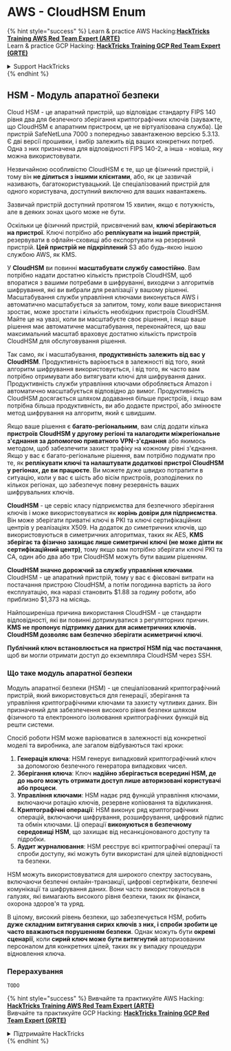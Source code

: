# AWS - CloudHSM Enum

{% hint style="success" %}
Learn & practice AWS Hacking:<img src="../../../.gitbook/assets/image (1).png" alt="" data-size="line">[**HackTricks Training AWS Red Team Expert (ARTE)**](https://training.hacktricks.xyz/courses/arte)<img src="../../../.gitbook/assets/image (1).png" alt="" data-size="line">\
Learn & practice GCP Hacking: <img src="../../../.gitbook/assets/image (2).png" alt="" data-size="line">[**HackTricks Training GCP Red Team Expert (GRTE)**<img src="../../../.gitbook/assets/image (2).png" alt="" data-size="line">](https://training.hacktricks.xyz/courses/grte)

<details>

<summary>Support HackTricks</summary>

* Check the [**subscription plans**](https://github.com/sponsors/carlospolop)!
* **Join the** 💬 [**Discord group**](https://discord.gg/hRep4RUj7f) or the [**telegram group**](https://t.me/peass) or **follow** us on **Twitter** 🐦 [**@hacktricks\_live**](https://twitter.com/hacktricks\_live)**.**
* **Share hacking tricks by submitting PRs to the** [**HackTricks**](https://github.com/carlospolop/hacktricks) and [**HackTricks Cloud**](https://github.com/carlospolop/hacktricks-cloud) github repos.

</details>
{% endhint %}

## HSM - Модуль апаратної безпеки

Cloud HSM - це апаратний пристрій, що відповідає стандарту FIPS 140 рівня два для безпечного зберігання криптографічних ключів (зауважте, що CloudHSM є апаратним пристроєм, це не віртуалізована служба). Це пристрій SafeNetLuna 7000 з попередньо завантаженою версією 5.3.13. Є дві версії прошивки, і вибір залежить від ваших конкретних потреб. Одна з них призначена для відповідності FIPS 140-2, а інша - новіша, яку можна використовувати.

Незвичайною особливістю CloudHSM є те, що це фізичний пристрій, і тому він **не ділиться з іншими клієнтами**, або, як це зазвичай називають, багатокористувацький. Це спеціалізований пристрій для одного користувача, доступний виключно для ваших навантажень.

Зазвичай пристрій доступний протягом 15 хвилин, якщо є потужність, але в деяких зонах цього може не бути.

Оскільки це фізичний пристрій, присвячений вам, **ключі зберігаються на пристрої**. Ключі потрібно або **реплікувати на інший пристрій**, резервувати в офлайн-сховищі або експортувати на резервний пристрій. **Цей пристрій не підкріплений** S3 або будь-якою іншою службою AWS, як KMS.

У **CloudHSM** ви повинні **масштабувати службу самостійно**. Вам потрібно надати достатню кількість пристроїв CloudHSM, щоб впоратися з вашими потребами в шифруванні, виходячи з алгоритмів шифрування, які ви вибрали для реалізації у вашому рішенні.\
Масштабування служби управління ключами виконується AWS і автоматично масштабується за запитом, тому, коли ваше використання зростає, може зростати і кількість необхідних пристроїв CloudHSM. Майте це на увазі, коли ви масштабуєте своє рішення, і якщо ваше рішення має автоматичне масштабування, переконайтеся, що ваш максимальний масштаб враховує достатню кількість пристроїв CloudHSM для обслуговування рішення.

Так само, як і масштабування, **продуктивність залежить від вас у CloudHSM**. Продуктивність варіюється в залежності від того, який алгоритм шифрування використовується, і від того, як часто вам потрібно отримувати або витягувати ключі для шифрування даних. Продуктивність служби управління ключами обробляється Amazon і автоматично масштабується відповідно до вимог. Продуктивність CloudHSM досягається шляхом додавання більше пристроїв, і якщо вам потрібна більша продуктивність, ви або додаєте пристрої, або змінюєте метод шифрування на алгоритм, який є швидшим.

Якщо ваше рішення є **багато-регіональним**, вам слід додати кілька **пристроїв CloudHSM у другому регіоні та налагодити міжрегіональне з'єднання за допомогою приватного VPN-з'єднання** або якимось методом, щоб забезпечити захист трафіку на кожному рівні з'єднання. Якщо у вас є багато-регіональне рішення, вам потрібно подумати про те, як **реплікувати ключі та налаштувати додаткові пристрої CloudHSM у регіонах, де ви працюєте**. Ви можете дуже швидко потрапити в ситуацію, коли у вас є шість або вісім пристроїв, розподілених по кількох регіонах, що забезпечує повну резервність ваших шифрувальних ключів.

**CloudHSM** - це сервіс класу підприємства для безпечного зберігання ключів і може використовуватися як **корінь довіри для підприємства**. Він може зберігати приватні ключі в PKI та ключі сертифікаційних центрів у реалізаціях X509. На додаток до симетричних ключів, що використовуються в симетричних алгоритмах, таких як AES, **KMS зберігає та фізично захищає лише симетричні ключі (не може діяти як сертифікаційний центр)**, тому якщо вам потрібно зберігати ключі PKI та CA, один або два або три CloudHSM можуть бути вашим рішенням.

**CloudHSM значно дорожчий за службу управління ключами**. CloudHSM - це апаратний пристрій, тому у вас є фіксовані витрати на постачання пристрою CloudHSM, а потім погодинна вартість за його експлуатацію, яка наразі становить $1.88 за годину роботи, або приблизно $1,373 на місяць.

Найпоширеніша причина використання CloudHSM - це стандарти відповідності, які ви повинні дотримуватися з регуляторних причин. **KMS не пропонує підтримку даних для асиметричних ключів. CloudHSM дозволяє вам безпечно зберігати асиметричні ключі**.

**Публічний ключ встановлюється на пристрої HSM під час постачання**, щоб ви могли отримати доступ до екземпляра CloudHSM через SSH.

### Що таке модуль апаратної безпеки

Модуль апаратної безпеки (HSM) - це спеціалізований криптографічний пристрій, який використовується для генерації, зберігання та управління криптографічними ключами та захисту чутливих даних. Він призначений для забезпечення високого рівня безпеки шляхом фізичного та електронного ізолювання криптографічних функцій від решти системи.

Спосіб роботи HSM може варіюватися в залежності від конкретної моделі та виробника, але загалом відбуваються такі кроки:

1. **Генерація ключа**: HSM генерує випадковий криптографічний ключ за допомогою безпечного генератора випадкових чисел.
2. **Зберігання ключа**: Ключ **надійно зберігається всередині HSM, де до нього можуть отримати доступ лише авторизовані користувачі або процеси**.
3. **Управління ключами**: HSM надає ряд функцій управління ключами, включаючи ротацію ключів, резервне копіювання та відкликання.
4. **Криптографічні операції**: HSM виконує ряд криптографічних операцій, включаючи шифрування, розшифрування, цифровий підпис та обмін ключами. Ці операції **виконуються в безпечному середовищі HSM**, що захищає від несанкціонованого доступу та підробки.
5. **Аудит журналювання**: HSM реєструє всі криптографічні операції та спроби доступу, які можуть бути використані для цілей відповідності та безпеки.

HSM можуть використовуватися для широкого спектру застосувань, включаючи безпечні онлайн-транзакції, цифрові сертифікати, безпечні комунікації та шифрування даних. Вони часто використовуються в галузях, які вимагають високого рівня безпеки, таких як фінанси, охорона здоров'я та уряд.

В цілому, високий рівень безпеки, що забезпечується HSM, робить **дуже складним витягування сирих ключів з них, і спроби зробити це часто вважаються порушенням безпеки**. Однак можуть бути **окремі сценарії**, коли **сирий ключ може бути витягнутий** авторизованим персоналом для конкретних цілей, таких як у випадку процедури відновлення ключа.

### Перерахування
```
TODO
```
{% hint style="success" %}
Вивчайте та практикуйте AWS Hacking:<img src="../../../.gitbook/assets/image (1).png" alt="" data-size="line">[**HackTricks Training AWS Red Team Expert (ARTE)**](https://training.hacktricks.xyz/courses/arte)<img src="../../../.gitbook/assets/image (1).png" alt="" data-size="line">\
Вивчайте та практикуйте GCP Hacking: <img src="../../../.gitbook/assets/image (2).png" alt="" data-size="line">[**HackTricks Training GCP Red Team Expert (GRTE)**<img src="../../../.gitbook/assets/image (2).png" alt="" data-size="line">](https://training.hacktricks.xyz/courses/grte)

<details>

<summary>Підтримайте HackTricks</summary>

* Перевірте [**плани підписки**](https://github.com/sponsors/carlospolop)!
* **Приєднуйтесь до** 💬 [**групи Discord**](https://discord.gg/hRep4RUj7f) або [**групи telegram**](https://t.me/peass) або **слідкуйте** за нами в **Twitter** 🐦 [**@hacktricks\_live**](https://twitter.com/hacktricks\_live)**.**
* **Діліться хакерськими трюками, надсилаючи PR до** [**HackTricks**](https://github.com/carlospolop/hacktricks) та [**HackTricks Cloud**](https://github.com/carlospolop/hacktricks-cloud) репозиторіїв на github.

</details>
{% endhint %}

